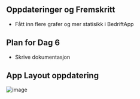 ## Oppdateringer og Fremskritt

- Fått inn flere grafer og mer statisikk i BedriftApp


## Plan for  Dag 6
- Skrive dokumentasjon

## App Layout oppdatering
![image](https://github.com/Ben9boyz/FagProove-2024/assets/167029110/92ba774a-3540-4a55-a5d8-8bb25bf93e24)

